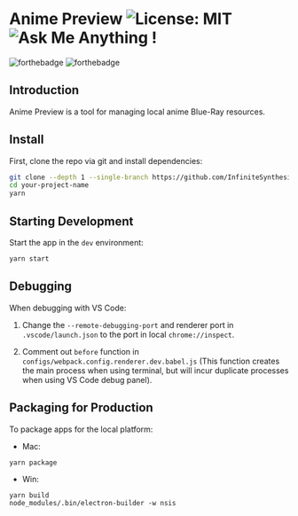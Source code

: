 # Anime Preview ![License: MIT](https://img.shields.io/badge/License-MIT-blue.svg) ![Ask Me Anything !](https://img.shields.io/badge/Ask%20me-anything-pink.svg)

![forthebadge](https://forthebadge.com/images/badges/made-with-typescript.svg)
![forthebadge](https://forthebadge.com/images/badges/powered-by-coffee.svg)


## Introduction

Anime Preview is a tool for managing local anime Blue-Ray resources.

## Install

First, clone the repo via git and install dependencies:

```bash
git clone --depth 1 --single-branch https://github.com/InfiniteSynthesis/anime-preview.git your-project-name
cd your-project-name
yarn
```

## Starting Development

Start the app in the `dev` environment:

```bash
yarn start
```

## Debugging

When debugging with VS Code:

1. Change the `--remote-debugging-port` and renderer port in `.vscode/launch.json` to the port in local `chrome://inspect`.

2. Comment out `before` function in `configs/webpack.config.renderer.dev.babel.js` (This function creates the main process when using terminal, but will incur duplicate processes when using VS Code debug panel).

## Packaging for Production

To package apps for the local platform:

- Mac:

```bash
yarn package
```

- Win:

```
yarn build
node_modules/.bin/electron-builder -w nsis
```
